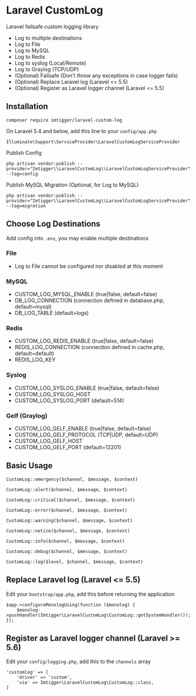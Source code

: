 # Laravel CustomLog
Laravel failsafe custom logging library

- Log to multiple destinations
- Log to File
- Log to MySQL
- Log to Redis
- Log to syslog (Local/Remote)
- Log to Graylog (TCP/UDP)
- (Optional) Failsafe (Don't throw any exceptions in case logger fails)
- (Optional) Replace Laravel log (Laravel <= 5.5)
- (Optional) Register as Laravel logger channel (Laravel <= 5.5)

## Installation

`composer require imtigger/laravel-custom-log`

On Laravel 5.4 and below, add this line to your `config/app.php`

`Illuminate\Support\ServiceProvider\LaravelCustomLogServiceProvider`

Publish Config

`php artisan vendor:publish --provider="Imtigger\\LaravelCustomLog\\LaravelCustomLogServiceProvider" --tag=config`

Publish MySQL Migration (Optional, for Log to MySQL)

`php artisan vendor:publish --provider="Imtigger\\LaravelCustomLog\\LaravelCustomLogServiceProvider" --tag=migration`

## Choose Log Destinations

Add config into `.env`, you may enable multiple destinations

### File

- Log to File cannot be configured nor disabled at this moment

### MySQL

- CUSTOM_LOG_MYSQL_ENABLE (true|false, default=false)
- DB_LOG_CONNECTION (connection defined in database.php, default=mysql)
- DB_LOG_TABLE (default=logs)

### Redis

- CUSTOM_LOG_REDIS_ENABLE (true|false, default=false)
- REDIS_LOG_CONNECTION (connection defined in cache.php, default=default)
- REDIS_LOG_KEY

### Syslog

- CUSTOM_LOG_SYSLOG_ENABLE (true|false, default=false)
- CUSTOM_LOG_SYSLOG_HOST
- CUSTOM_LOG_SYSLOG_PORT (default=514)

### Gelf (Graylog)

- CUSTOM_LOG_GELF_ENABLE (true|false, default=false)
- CUSTOM_LOG_GELF_PROTOCOL (TCP|UDP, default=UDP)
- CUSTOM_LOG_GELF_HOST
- CUSTOM_LOG_GELF_PORT (default=12201)

## Basic Usage

`CustomLog::emergency($channel, $message, $context)`

`CustomLog::alert($channel, $message, $context)`

`CustomLog::critical($channel, $message, $context)`

`CustomLog::error($channel, $message, $context)`

`CustomLog::warning($channel, $message, $context)`

`CustomLog::notice($channel, $message, $context)`

`CustomLog::info($channel, $message, $context)`

`CustomLog::debug($channel, $message, $context)`

`CustomLog::log($level, $channel, $message, $context)`

## Replace Laravel log (Laravel <= 5.5)

Edit your `bootstrap/app.php`, add this before returning the application

```
$app->configureMonologUsing(function ($monolog) {
    $monolog->pushHandler(Imtigger\LaravelCustomLog\CustomLog::getSystemHandler());
});
```
## Register as Laravel logger channel (Laravel >= 5.6)

Edit your `config/logging.php`, add this to the `channels` array

```
'customlog' => [
    'driver' => 'custom',
    'via' => Imtigger\LaravelCustomLog\CustomLog::class,
]
```
